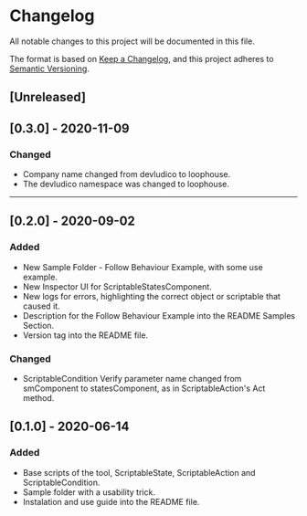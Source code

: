 # Changelog
All notable changes to this project will be documented in this file.

The format is based on [Keep a Changelog](https://keepachangelog.com/en/1.0.0/),
and this project adheres to [Semantic Versioning](https://semver.org/spec/v2.0.0.html).

## [Unreleased]

## [0.3.0] - 2020-11-09
### Changed
- Company name changed from devludico to loophouse.
- The devludico namespace was changed to loophouse.

---
## [0.2.0] - 2020-09-02
### Added
- New Sample Folder - Follow Behaviour Example, with some use example.
- New Inspector UI for ScriptableStatesComponent.
- New logs for errors, highlighting the correct object or scriptable that caused it.
- Description for the Follow Behaviour Example into the README Samples Section.
- Version tag into the README file.

### Changed
- ScriptableCondition Verify parameter name changed from smComponent to statesComponent, as in ScriptableAction's Act method.

## [0.1.0] - 2020-06-14
### Added
- Base scripts of the tool, ScriptableState, ScriptableAction and ScriptableCondition.
- Sample folder with a usability trick.
- Instalation and use guide into the README file.
